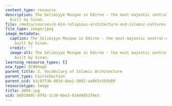 ```yaml
---
content_type: resource
description: The Selimiyye Mosque in Edirne - the most majestic central-domed Mosque
  built by Sinan.
file: /media/courses/4-614-religious-architecture-and-islamic-cultures-fall-2002/b601800c9f911c386be3924d4d53f9e3_3004.jpg
file_type: image/jpeg
image_metadata:
  caption: The Selimiyye Mosque in Edirne - the most majestic central-domed Mosque
    built by Sinan.
  credit: ''
  image-alt: The Selimiyye Mosque in Edirne - the most majestic central-domed Mosque
    built by Sinan.
learning_resource_types: []
ocw_type: OCWImage
parent_title: 2. Vocabulary of Islamic Architecture
parent_type: CourseSection
parent_uid: b1c87f3b-403d-8ee1-5082-aa965c555b89
resourcetype: Image
title: 3004.jpg
uid: b601800c-9f91-1c38-6be3-924d4d53f9e3
---
```

